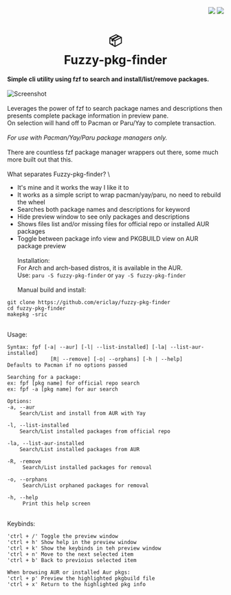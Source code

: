  <div align="right">
    <img src="https://img.shields.io/static/v1?label=Language&message=shell&color=%235BB97E&style=flat-square"/>
    <img src="https://img.shields.io/github/license/ericlay/fuzzy-pkg-finder?color=%235BB97E&label=LIC&style=flat-square"/>
</div>
 <div align="center"><h1>📦<br>Fuzzy-pkg-finder</h1></div>

**Simple cli utility using fzf to search and install/list/remove packages.**\
 \
![Screenshot](https://gitlab.com/airclay/fuzzy-pkg-finder/-/raw/master/fpf.png) \
 \
Leverages the power of fzf to search package names and descriptions then presents complete package information in preview pane. \
On selection will hand off to Pacman or Paru/Yay to complete transaction. \
  \
*For use with Pacman/Yay/Paru package managers only.*\
 \
There are countless fzf package manager wrappers out there, some much more built out that this. \
 \
What separates Fuzzy-pkg-finder? \
- It's mine and it works the way I like it to
- It works as a simple script to wrap pacman/yay/paru, no need to rebuild the wheel
- Searches both package names and descriptions for keyword
- Hide preview window to see only packages and descriptions
- Shows files list and/or missing files for official repo or installed AUR packages
- Toggle between package info view and PKGBUILD view on AUR package preview \
 \
Installation: \
For Arch and arch-based distros, it is available in the AUR. \
Use: `paru -S fuzzy-pkg-finder` or `yay -S fuzzy-pkg-finder` \
 \
Manual build and install:
```
git clone https://github.com/ericlay/fuzzy-pkg-finder
cd fuzzy-pkg-finder
makepkg -sric
```
 \
Usage: 
```
Syntax: fpf [-a| --aur] [-l| --list-installed] [-la| --list-aur-installed]
              [R| --remove] [-o| --orphans] [-h | --help]
Defaults to Pacman if no options passed

Searching for a package:
ex: fpf [pkg name] for official repo search
ex: fpf -a [pkg name] for aur search

Options:
-a, --aur
    Search/List and install from AUR with Yay

-l, --list-installed
    Search/List installed packages from official repo

-la, --list-aur-installed
    Search/List installed packages from AUR 

-R, -remove
     Search/List installed packages for removal

-o, --orphans
     Search/List orphaned packages for removal

-h, --help
     Print this help screen
```
\
Keybinds:
```
'ctrl + /' Toggle the preview window
'ctrl + h' Show help in the preview window
'ctrl + k' Show the keybinds in teh preview window
'ctrl + n' Move to the next selected item
'ctrl + b' Back to previoius selected item

When browsing AUR or installed Aur pkgs:
'ctrl + p' Preview the highlighted pkgbuild file
'ctrl + x' Return to the highlighted pkg info
```
